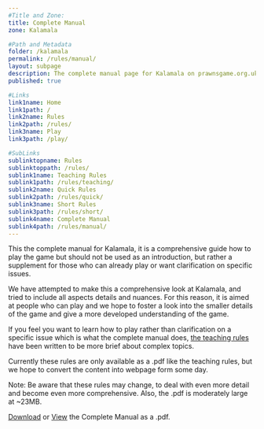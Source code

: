 ```yaml
---
#Title and Zone:
title: Complete Manual
zone: Kalamala

#Path and Metadata
folder: /kalamala
permalink: /rules/manual/
layout: subpage
description: The complete manual page for Kalamala on prawnsgame.org.uk, which is a comprehensive guide how to play the abstract strategy board game Kalamala. These rules are excellent for detail, but they are rather long.
published: true

#Links
link1name: Home
link1path: /
link2name: Rules
link2path: /rules/
link3name: Play
link3path: /play/

#SubLinks
sublinktopname: Rules
sublinktoppath: /rules/
sublink1name: Teaching Rules
sublink1path: /rules/teaching/
sublink2name: Quick Rules
sublink2path: /rules/quick/
sublink3name: Short Rules
sublink3path: /rules/short/
sublink4name: Complete Manual
sublink4path: /rules/manual/
---
```


This the complete manual for Kalamala, it is a comprehensive guide how to play the game but should not be used as an introduction, but rather a supplement for those who can already play or want clarification on specific issues.

We have attempted to make this a comprehensive look at Kalamala, and tried to include all aspects details and nuances. For this reason, it is aimed at people who can play and we hope to foster a look into the smaller details of the game and give a more developed understanding of the game.

If you feel you want to learn how to play rather than clarification on a specific issue which is what the complete manual does, [the teaching rules](/kalamala/rules/teaching/) have been written to be more brief about complex topics.

Currently these rules are only available as a .pdf like the teaching rules, but we hope to convert the content into webpage form some day.

Note: Be aware that these rules may change, to deal with even more detail and become even more comprehensive. Also, the .pdf is moderately large at ~23MB.

<a href="{{ site.baseurl }}/files/kalamala/TheCompleteManualforKalamala.pdf" download="TheCompleteManualforKalamala.pdf">Download</a> or <a href="{{ site.baseurl }}/files/kalamala/TheCompleteManualforKalamala.pdf">View</a> the Complete Manual as a .pdf.
